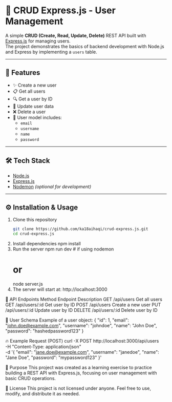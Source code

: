 # 👥 CRUD Express.js - User Management

A simple **CRUD (Create, Read, Update, Delete)** REST API built with [Express.js](https://expressjs.com/) for managing users.  
The project demonstrates the basics of backend development with Node.js and Express by implementing a `users` table.

---

## 🚀 Features
- ✨ Create a new user
- 📋 Get all users
- 🔍 Get a user by ID
- 📝 Update user data
- ❌ Delete a user
- 🔐 User model includes:
  - `email`
  - `username`
  - `name`
  - `password`

---

## 🛠️ Tech Stack
- [Node.js](https://nodejs.org/)
- [Express.js](https://expressjs.com/)
- [Nodemon](https://nodemon.io/) *(optional for development)*

---

## ⚙️ Installation & Usage
1. Clone this repository
   ```bash
   git clone https://github.com/ka18aihaqi/crud-express.js.git
   cd crud-express.js
2. Install dependencies
   npm install
3. Run the server
   npm run dev   # if using nodemon
   # or
   node server.js
4. The server will start at:
   http://localhost:3000

📌 API Endpoints
Method	    Endpoint	        Description
GET	        /api/users	      Get all users
GET	        /api/users/:id	  Get user by ID
POST	      /api/users	      Create a new user
PUT	        /api/users/:id	  Update user by ID
DELETE	    /api/users/:id	  Delete user by ID

📂 User Schema
Example of a user object:
{
  "id": 1,
  "email": "john.doe@example.com",
  "username": "johndoe",
  "name": "John Doe",
  "password": "hashedpassword123"
}

🔥 Example Request (POST)
curl -X POST http://localhost:3000/api/users \
   -H "Content-Type: application/json" \
   -d '{
     "email": "jane.doe@example.com",
     "username": "janedoe",
     "name": "Jane Doe",
     "password": "mypassword123"
   }'

🎯 Purpose
This project was created as a learning exercise to practice building a REST API with Express.js, focusing on user management with basic CRUD operations.

📄 License
This project is not licensed under anyone.
Feel free to use, modify, and distribute it as needed.
